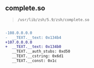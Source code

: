 ## complete.so

> `/usr/lib/zsh/5.9/zsh/complete.so`

```diff

-108.0.0.0.0
-  __TEXT.__text: 0x134b4
+107.0.0.0.0
+  __TEXT.__text: 0x134b0
   __TEXT.__auth_stubs: 0xd50
   __TEXT.__cstring: 0x6d1
   __TEXT.__const: 0x1c

```
